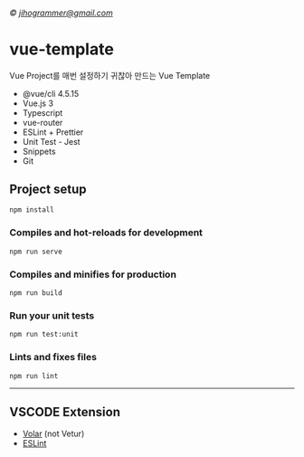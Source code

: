 ###### © jihogrammer@gmail.com

# vue-template

Vue Project를 매번 설정하기 귀찮아 만드는 Vue Template

- @vue/cli 4.5.15
- Vue.js 3
- Typescript
- vue-router
- ESLint + Prettier
- Unit Test - Jest
- Snippets
- Git

## Project setup
```
npm install
```

### Compiles and hot-reloads for development
```
npm run serve
```

### Compiles and minifies for production
```
npm run build
```

### Run your unit tests
```
npm run test:unit
```

### Lints and fixes files
```
npm run lint
```

---

## VSCODE Extension

- [Volar](https://marketplace.visualstudio.com/items?itemName=johnsoncodehk.volar)
  (not Vetur)
- [ESLint](https://marketplace.visualstudio.com/items?itemName=dbaeumer.vscode-eslint)
